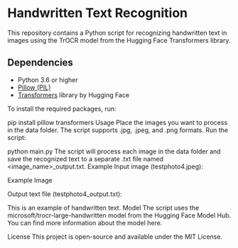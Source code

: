 # Handwritten Text Recognition

This repository contains a Python script for recognizing handwritten text in images using the TrOCR model from the Hugging Face Transformers library.

## Dependencies

- Python 3.6 or higher
- [Pillow (PIL)](https://pillow.readthedocs.io/en/stable/)
- [Transformers](https://huggingface.co/transformers/) library by Hugging Face

To install the required packages, run:


pip install pillow transformers
Usage
Place the images you want to process in the data folder. The script supports .jpg, .jpeg, and .png formats.
Run the script:

python main.py
The script will process each image in the data folder and save the recognized text to a separate .txt file named <image_name>_output.txt.
Example
Input image (testphoto4.jpeg):

Example Image

Output text file (testphoto4_output.txt):


This is an example
of handwritten text.
Model
The script uses the microsoft/trocr-large-handwritten model from the Hugging Face Model Hub. You can find more information about the model here.

License
This project is open-source and available under the MIT License.
